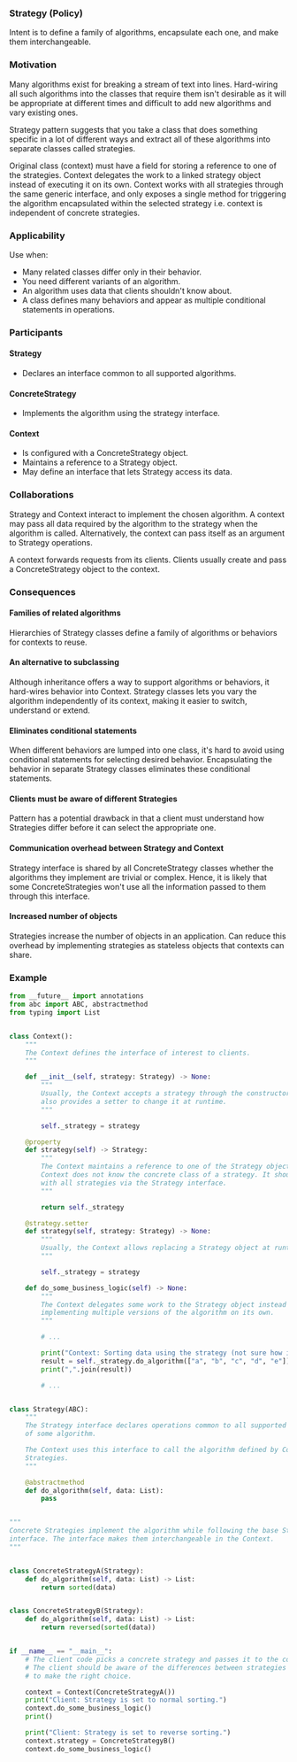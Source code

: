 ### Strategy (Policy)

Intent is to define a family of algorithms, encapsulate each one, and make them interchangeable.

### Motivation

Many algorithms exist for breaking a stream of text into lines. Hard-wiring all such algorithms into the classes that require them isn't desirable as it will be appropriate at different times and difficult to add new algorithms and vary existing ones.

Strategy pattern suggests that you take a class that does something specific in a lot of different ways and extract all of these algorithms into separate classes called strategies.

Original class (context) must have a field for storing a reference to one of the strategies. Context delegates the work to a linked strategy object instead of executing it on its own. Context works with all strategies through the same generic interface, and only exposes a single method for triggering the algorithm encapsulated within the selected strategy i.e. context is independent of concrete strategies.

### Applicability

Use when:

- Many related classes differ only in their behavior.
- You need different variants of an algorithm.
- An algorithm uses data that clients shouldn't know about.
- A class defines many behaviors and appear as multiple conditional statements in operations.

### Participants

#### Strategy

- Declares an interface common to all supported algorithms.

#### ConcreteStrategy

- Implements the algorithm using the strategy interface.

#### Context

- Is configured with a ConcreteStrategy object.
- Maintains a reference to a Strategy object.
- May define an interface that lets Strategy access its data.

### Collaborations

Strategy and Context interact to implement the chosen algorithm. A context may pass all data required by the algorithm to the strategy when the algorithm is called. Alternatively, the context can pass itself as an argument to Strategy operations.

A context forwards requests from its clients. Clients usually create and pass a ConcreteStrategy object to the context.

### Consequences

#### Families of related algorithms

Hierarchies of Strategy classes define a family of algorithms or behaviors for contexts to reuse.

#### An alternative to subclassing

Although inheritance offers a way to support algorithms or behaviors, it hard-wires behavior into Context. Strategy classes lets you vary the algorithm independently of its context, making it easier to switch, understand or extend.

#### Eliminates conditional statements

When different behaviors are lumped into one class, it's hard to avoid using conditional statements for selecting desired behavior. Encapsulating the behavior in separate Strategy classes eliminates these conditional statements.

#### Clients must be aware of different Strategies

Pattern has a potential drawback in that a client must understand how Strategies differ before it can select the appropriate one.

#### Communication overhead between Strategy and Context

Strategy interface is shared by all ConcreteStrategy classes whether the algorithms they implement are trivial or complex. Hence, it is likely that some ConcreteStrategies won't use all the information passed to them through this interface.

#### Increased number of objects

Strategies increase the number of objects in an application. Can reduce this overhead by implementing strategies as stateless objects that contexts can share.

### Example

```py
from __future__ import annotations
from abc import ABC, abstractmethod
from typing import List


class Context():
    """
    The Context defines the interface of interest to clients.
    """

    def __init__(self, strategy: Strategy) -> None:
        """
        Usually, the Context accepts a strategy through the constructor, but
        also provides a setter to change it at runtime.
        """

        self._strategy = strategy

    @property
    def strategy(self) -> Strategy:
        """
        The Context maintains a reference to one of the Strategy objects. The
        Context does not know the concrete class of a strategy. It should work
        with all strategies via the Strategy interface.
        """

        return self._strategy

    @strategy.setter
    def strategy(self, strategy: Strategy) -> None:
        """
        Usually, the Context allows replacing a Strategy object at runtime.
        """

        self._strategy = strategy

    def do_some_business_logic(self) -> None:
        """
        The Context delegates some work to the Strategy object instead of
        implementing multiple versions of the algorithm on its own.
        """

        # ...

        print("Context: Sorting data using the strategy (not sure how it'll do it)")
        result = self._strategy.do_algorithm(["a", "b", "c", "d", "e"])
        print(",".join(result))

        # ...


class Strategy(ABC):
    """
    The Strategy interface declares operations common to all supported versions
    of some algorithm.

    The Context uses this interface to call the algorithm defined by Concrete
    Strategies.
    """

    @abstractmethod
    def do_algorithm(self, data: List):
        pass


"""
Concrete Strategies implement the algorithm while following the base Strategy
interface. The interface makes them interchangeable in the Context.
"""


class ConcreteStrategyA(Strategy):
    def do_algorithm(self, data: List) -> List:
        return sorted(data)


class ConcreteStrategyB(Strategy):
    def do_algorithm(self, data: List) -> List:
        return reversed(sorted(data))


if __name__ == "__main__":
    # The client code picks a concrete strategy and passes it to the context.
    # The client should be aware of the differences between strategies in order
    # to make the right choice.

    context = Context(ConcreteStrategyA())
    print("Client: Strategy is set to normal sorting.")
    context.do_some_business_logic()
    print()

    print("Client: Strategy is set to reverse sorting.")
    context.strategy = ConcreteStrategyB()
    context.do_some_business_logic()
```
